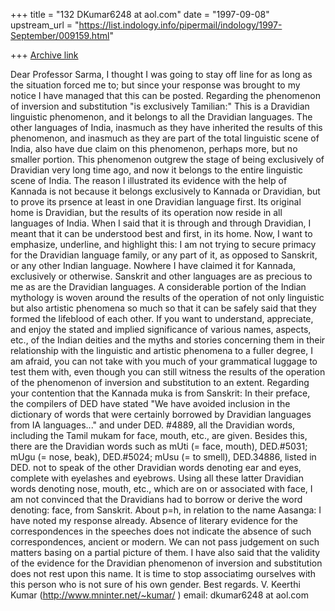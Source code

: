 +++
title = "132 DKumar6248 at aol.com"
date = "1997-09-08"
upstream_url = "https://list.indology.info/pipermail/indology/1997-September/009159.html"

+++
[Archive link](https://list.indology.info/pipermail/indology/1997-September/009159.html)

Dear Professor Sarma,
I thought I was going to stay off line for as long as the situation forced me
to; but since your response was brought to my notice I have managed that this
can be posted. 
Regarding the phenomenon of inversion and substitution "is exclusively
Tamilian:" This is a Dravidian linguistic phenomenon, and it belongs to all
the Dravidian  languages. The other languages of India, inasmuch as they have
inherited the results of this phenomenon, and inasmuch as they are part of
the total linguistic scene of  India, also have due claim on this phenomenon,
perhaps more, but no smaller portion. This phenomenon outgrew the stage of
being exclusively of Dravidian very long time ago, and now it belongs to the
entire linguistic scene of India. The reason I illustrated its evidence with
the help of Kannada is not because it belongs exclusively to Kannada or
Dravidian, but to prove its prsence at least in one Dravidian language first.
Its original home is Dravidian, but the results of its operation now reside
in all languages of India. When I said that it is through and through
Dravidian, I meant that it can be understood best and first, in its home.
Now, I want to emphasize, underline, and highlight this: I am not trying to
secure primacy for the Dravidian language family, or any part of it, as
opposed to Sanskrit, or any other Indian language. Nowhere I have claimed it
for Kannada, exclusively or otherwise. Sanskrit and other languages are as
precious to me as are the Dravidian languages.
A considerable portion of the Indian mythology is woven around the results of
the operation of not only linguistic but also artistic phenomena so much so
that it can be safely said that they formed the lifeblood of each other. If
you want to understand, appreciate, and enjoy the stated and implied
significance of various names, aspects, etc., of the Indian deities and the
myths and stories concerning them in their relationship with the linguistic
and artistic phenomena to a fuller degree, I am afraid, you can not take with
you much of your grammatical luggage to test them with, even though you can
still witness the results of the operation of the phenomenon of inversion and
substitution to an extent.
Regarding your contention that the Kannada muka is from Sanskrit:  In their
preface, the compilers of DED have stated "We have avoided inclusion in the
dictionary of words that were certainly borrowed by Dravidian languages from
IA languages..." and under DED. #4889, all the Dravidian words, including the
Tamil mukam for face, mouth, etc., are given. Besides this, there are the
Dravidian words such as mUti (= face, mouth), DED.#5031; mUgu (= nose, beak),
DED.#5024; mUsu (= to smell), DED.34886, listed in DED. not to speak of the
other Dravidian words denoting ear and eyes, complete with eyelashes and
eyebrows. Using all these latter Dravidian words denoting nose, mouth, etc.,
which are on or associated with face, I am not convinced that the Dravidians
had to borrow or derive the word denoting: face, from Sanskrit.
About p=h, in relation to the name Aasanga: I have noted my response already.
Absence of literary evidence for the correspondences in the speeches does not
indicate the absence of such correspondences, ancient or modern. We can not
pass judgement on such matters basing on a partial picture of them. I have
also said that the validity of the evidence for the Dravidian phenomenon of
inversion and substitution does not rest upon this name. It is time to stop
associatimg ourselves with this person who is not sure of his own gender.
Best regards.
V. Keerthi Kumar (http://www.mninter.net/~kumar/ )  email:
 dkumar6248 at aol.com 





